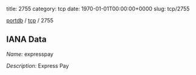 title: 2755
category: tcp
date: 1970-01-01T00:00:00+0000
slug: tcp/2755

[portdb](/) / [tcp](/category/tcp.html) / 2755


## IANA Data

_Name:_ expresspay

_Description:_ Express Pay

